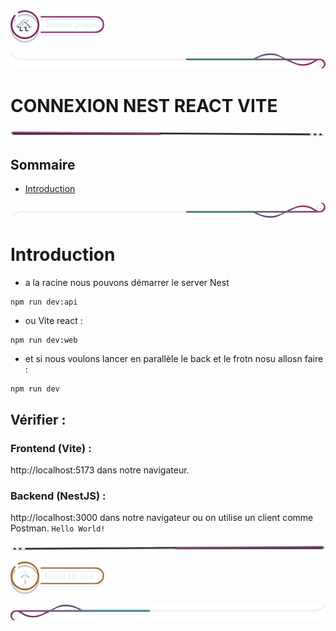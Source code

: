  <a href="../README.md">
  <img src="../assets/button/home_page.png" alt="Home page" style="width: 150px; height: auto;">
</a>

![border](../assets/line/border_deco_rt.png)

# CONNEXION NEST REACT VITE

![border](../assets/line/line-pink-point_l.png)

## Sommaire

- [Introduction](#introduction)

![border](../assets/line/border_deco_rb.png)

# Introduction

- a la racine nous pouvons démarrer le server Nest 

```
npm run dev:api
```

- ou Vite react : 

```
npm run dev:web
```

- et si nous voulons lancer en parallèle le back et le frotn nosu allosn faire : 

```
npm run dev
```

## Vérifier :

### Frontend (Vite) :

 http://localhost:5173 dans notre navigateur.



### Backend (NestJS) :

 http://localhost:3000 dans notre navigateur ou on utilise un client comme Postman.
``Hello World!``


![border](../assets/line/line-pink-point_r.png)

<a href="#sommaire">
  <img src="../assets/button/back_to_top.png" alt="Back to top" style="width: 150px; height: auto;">
</a>

![border](../assets/line/border_deco_l.png)
